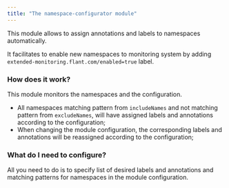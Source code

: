 ```yaml
---
title: "The namespace-configurator module"
---
```


This module allows to assign annotations and labels to namespaces automatically.

It facilitates to enable new namespaces to monitoring system by adding `extended-monitoring.flant.com/enabled=true` label.

### How does it work?

This module monitors the namespaces and the configuration.
* All namespaces matching pattern from `includeNames` and not matching pattern from `excludeNames`, will have assigned labels and annotations according to the configuration;
* When changing the module configuration, the corresponding labels and annotations will be reassigned according to the configuration;

### What do I need to configure?

All you need to do is to specify list of desired labels and annotations and matching patterns for namespaces in the module configuration.
